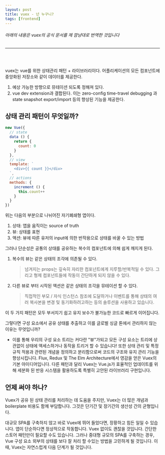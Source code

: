 ```yaml
---
layout: post
title: vuex - 넌 누구니? 
tags: [frontend]
---
```



###### 아래의 내용은 vuex의 공식 문서를 제 깜냥대로 번역한 것입니다
___
<br>
<br>

vuex는 vue를 위한 상태관리 패턴 + 라이브러리이다. 
어플리케이션의 모든 컴포넌트에 중앙화된 저장소와 같이 데이터를 제공한다.

1. 예상 가능한 방향으로 뮤테이션 되도록 정해져 있다.
2. vue dev extension과 결합된다. 이는 zero-config time-travel debugging 
과 state snapshot export/import 등의 향상된 기능을 제공한다.

 
## 상태 관리 패턴이 무엇일까?

```js
new Vue({
  // state
  data () {
    return {
      count: 0
    }
  },
  // view
  template: `
    <div>{{ count }}</div>
  `,
  // actions
  methods: {
    increment () {
      this.count++
    }
  }
})
```
위는 다음의 부분으로 나뉘어진 자기폐쇄형 앱이다.

1. 상태: 앱을 움직이는 source of truth
2. 뷰: 상태를 표현
3. 액션: 뷰에 따른 유저의 input에 의한 반작용으로 상태를 바꿀 수 있는 방법

그러나 단순성은 공통의 상태를 공유하는 복수의 컴포넌트에 의해 쉽게 깨지게 된다.

1. 복수의 뷰는 같은 상태의 조각에 의존될 수 있다.
   > 넘겨지는 props는 깊숙히 자리한 컴포넌트에게 지루할/반복적일 수 있다. 
    그리고 형제 컴포넌트들에 작동이 간단하게 되지 않을 수 있다. 
2. 다른 뷰로 부터 시작된 액션은 같은 상태의 조각을 뮤테이션 할 수 있다.
   > 직접적인 부모 / 자식 인스턴스 참조에 도달하거나 이벤트를 통해 상태의 여러 복사본을
       변경 및 동기화하려고하는 등의 솔루션을 사용하고 있습니다.

이 두 가지 패턴은 모두 부서지기 쉽고 유지 보수가 불가능한 코드로 빠르게 이어집니다.

그렇다면 구성 요소에서 공유 상태를 추출하고 이를 글로벌 싱글 톤에서 관리하지 않는 이유는 무엇입니까?
  - 이를 통해 우리의 구성 요소 트리는 커다란 "뷰"가되고 모든 구성 요소는 트리에 
상관없이 상태에 액세스하거나 동작을 트리거 할 수 있습니다!
또한 상태 관리 및 특정 규칙 적용과 관련된 
개념을 정의하고 분리함으로써 코드의 구조와 유지 관리 기능을 향상시킵니다.
Flux, Redux 및 The Elm Architecture에서 영감을 얻은 Vuex의 기본 아이디어입니다. 
다른 패턴과 달리 Vuex는 Vue.js가 효율적인 업데이트를 위해 세분화 
된 반응 시스템을 활용하도록 특별히 고안된 라이브러리 구현입니다.


## 언제 써야 하나?

 Vuex가 공유 된 상태 관리를 처리하는 데 도움을 주지만, 
 Vuex는 더 많은 개념과 boilerplate 비용도 함께 부담합니다. 
 그것은 단기간 및 장기간의 생산성 간의 균형입니다.

대규모 SPA를 구축하지 않고 바로 Vuex에 뛰어 들었다면, 
장황하고 힘든 일일 수 있습니다. 앱이 단순하다면 정상적으로 작동합니다. 
 Vuex 없이도 괜찮을 것입니다. 간단한 스토어 패턴만이 필요할 수도 있습니다. 
 그러나 중대형 규모의 SPA를 구축하는 경우, 
 Vue 구성 요소 외부의 상태를 보다 잘 처리 할 수있는 방법을 고민하게 될 것입니다.
  이 때, Vuex는 자연스럽게 다음 단계가 될 것입니다.



